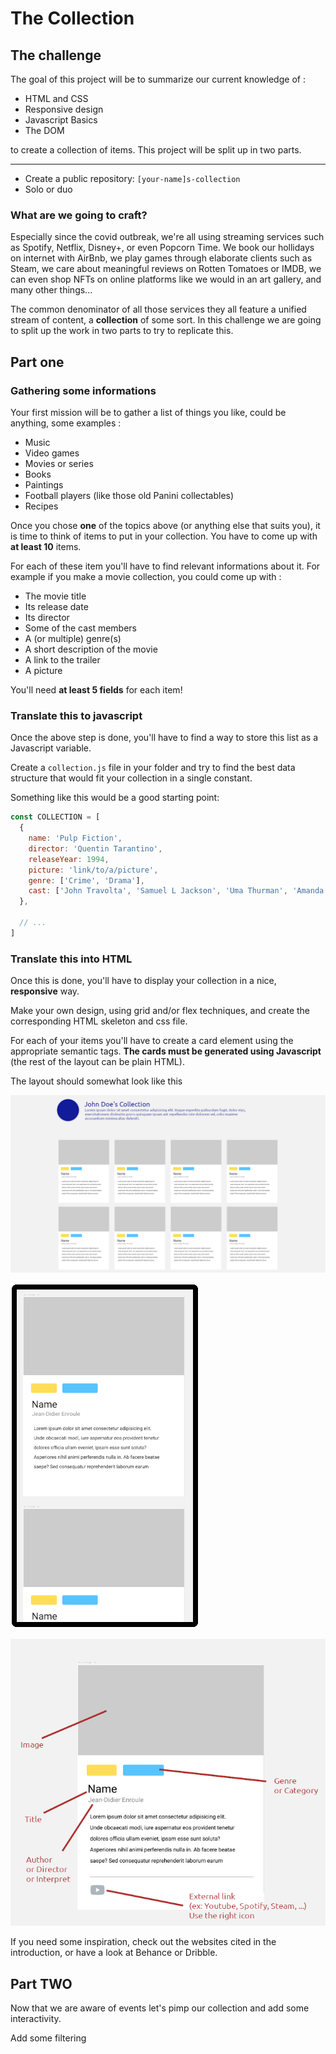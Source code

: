# The Collection

## The challenge

The goal of this project will be to summarize our current knowledge of :

- HTML and CSS
- Responsive design
- Javascript Basics
- The DOM

to create a collection of items. 
This project will be split up in two parts.

---

- Create a public repository: `[your-name]s-collection` 
- Solo or duo


### What are we going to craft?

Especially since the covid outbreak, we're all using streaming services such as Spotify, Netflix, Disney+, or even Popcorn Time. We book our hollidays on internet with AirBnb, we play games through elaborate clients such as Steam, we care about meaningful reviews on Rotten Tomatoes or IMDB, we can even shop NFTs on online platforms like we would in an art gallery, and many other things...

The common denominator of all those services they all feature a unified stream of content, a **collection** of some sort. In this challenge we are going to split up the work in two parts to try to replicate this.

## Part one

### Gathering some informations

Your first mission will be to gather a list of things you like, could be anything, some examples :

- Music
- Video games
- Movies or series
- Books
- Paintings
- Football players (like those old Panini collectables)
- Recipes


Once you chose **one** of the topics above (or anything else that suits you), it is time to think of items to put in your collection. You have to come up with **at least 10**  items.

For each of these item you'll have to find relevant informations about it. For example if you make a movie collection, you could come up with :

- The movie title
- Its release date
- Its director
- Some of the cast members
- A (or multiple) genre(s)
- A short description of the movie
- A link to the trailer
- A picture

You'll need **at least 5 fields** for each item!


### Translate this to javascript

Once the above step is done, you'll have to find a way to store this list as a Javascript variable.

Create a `collection.js` file in your folder and try to find the best data structure that would fit your collection in a single constant.

Something like this would be a good starting point:
```javascript
const COLLECTION = [
  {
    name: 'Pulp Fiction',
    director: 'Quentin Tarantino',
    releaseYear: 1994,
    picture: 'link/to/a/picture',
    genre: ['Crime', 'Drama'],
    cast: ['John Travolta', 'Samuel L Jackson', 'Uma Thurman', 'Amanda Plummer']
  },

  // ...
]
```

### Translate this into HTML

Once this is done, you'll have to display your collection in a nice, **responsive** way.

Make your own design, using grid and/or flex techniques, and create the corresponding HTML skeleton and css file.

For each of your items you'll have to create a card element using the appropriate semantic tags. **The cards must be generated using Javascript** (the rest of the layout can be plain HTML).

The layout should somewhat look like this

![Desktop version](assets/img/collection_desktop.png)

![Desktop version](assets/img/collection_mobile.png)

![Desktop version](assets/img/collection_card.png)

If you need some inspiration, check out the websites cited in the introduction, or have a look at Behance or Dribble.

## Part TWO

Now that we are aware of events let's pimp our collection and add some interactivity. 

Add some filtering